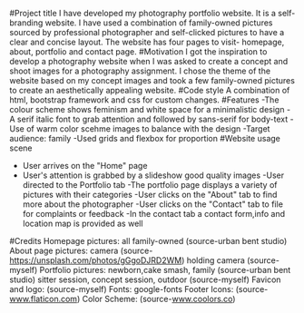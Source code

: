 #Project title
I have developed my photography portfolio website. It is a self-branding website. I have used a combination of family-owned pictures sourced by professional photographer and self-clicked pictures to have a clear and concise layout. The website has four pages to visit- homepage, about, portfolio and contact page.
#Motivation
I got the inspiration to develop a photography website when I was asked to create a concept and shoot images for a photography assignment. I chose the theme of the website based on my concept images and took a few family-owned pictures to create an aesthetically appealing website.
#Code style
A combination of html, bootstrap framework and css for custom changes.
#Features
-The colour scheme shows feminism and white space for a minimalistic design
-A serif italic font to grab attention and followed by sans-serif for body-text
-Use of warm color scehme images to balance with the design
-Target audience: family
-Used grids and flexbox for proportion
#Website usage scene
- User arrives on the "Home" page
- User's attention is grabbed by a slideshow good quality images
-User directed to the Portfolio tab
-The portfolio page displays a variety of pictures with their categories
-User clicks on the "About" tab to find more about the photographer
-User clicks on the "Contact" tab to file for complaints or feedback 
-In the contact tab a contact form,info and location map is  provided as well

#Credits
Homepage pictures: all family-owned (source-urban bent studio)
About page pictures: camera (source-https://unsplash.com/photos/gGgoDJRD2WM) holding camera (source-myself)
Portfolio pictures: newborn,cake smash, family (source-urban bent studio) sitter session, concept session, outdoor (source-myself)
Favicon and logo: (source-myself)
Fonts: google-fonts
Footer Icons: (source-www.flaticon.com)
Color Scheme: (source-www.coolors.co)
